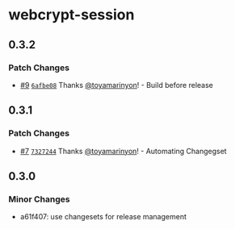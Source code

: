 # webcrypt-session

## 0.3.2

### Patch Changes

- [#9](https://github.com/toyamarinyon/webcrypt-session/pull/9) [`6afbe08`](https://github.com/toyamarinyon/webcrypt-session/commit/6afbe085fae4d11998d03b967545c60e1e621a77) Thanks [@toyamarinyon](https://github.com/toyamarinyon)! - Build before release

## 0.3.1

### Patch Changes

- [#7](https://github.com/toyamarinyon/webcrypt-session/pull/7) [`7327244`](https://github.com/toyamarinyon/webcrypt-session/commit/73272440fb847f73306619ef90e9a488c4cc3aba) Thanks [@toyamarinyon](https://github.com/toyamarinyon)! - Automating Changegset

## 0.3.0

### Minor Changes

- a61f407: use changesets for release management
